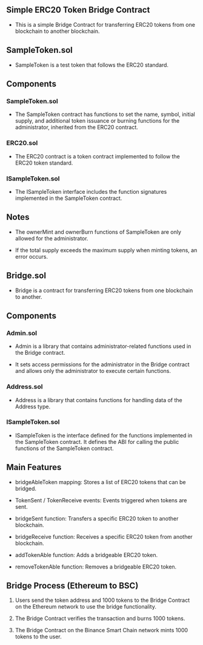 ## Simple ERC20 Token Bridge Contract

- This is a simple Bridge Contract for transferring ERC20 tokens from one blockchain to another blockchain.

## SampleToken.sol

- SampleToken is a test token that follows the ERC20 standard.

## Components

### SampleToken.sol

- The SampleToken contract has functions to set the name, symbol, initial supply, and additional token issuance or burning functions for the administrator, inherited from the ERC20 contract.

### ERC20.sol

- The ERC20 contract is a token contract implemented to follow the ERC20 token standard.

### ISampleToken.sol

- The ISampleToken interface includes the function signatures implemented in the SampleToken contract.

## Notes

- The ownerMint and ownerBurn functions of SampleToken are only allowed for the administrator.

- If the total supply exceeds the maximum supply when minting tokens, an error occurs.

## Bridge.sol

- Bridge is a contract for transferring ERC20 tokens from one blockchain to another.

## Components

### Admin.sol

- Admin is a library that contains administrator-related functions used in the Bridge contract.

- It sets access permissions for the administrator in the Bridge contract and allows only the administrator to execute certain functions.

### Address.sol

- Address is a library that contains functions for handling data of the Address type.

### ISampleToken.sol

- ISampleToken is the interface defined for the functions implemented in the SampleToken contract. It defines the ABI for calling the public functions of the SampleToken contract.

## Main Features

- bridgeAbleToken mapping: Stores a list of ERC20 tokens that can be bridged.

- TokenSent / TokenReceive events: Events triggered when tokens are sent.

- bridgeSent function: Transfers a specific ERC20 token to another blockchain.

- bridgeReceive function: Receives a specific ERC20 token from another blockchain.

- addTokenAble function: Adds a bridgeable ERC20 token.

- removeTokenAble function: Removes a bridgeable ERC20 token.

## Bridge Process (Ethereum to BSC)

1. Users send the token address and 1000 tokens to the Bridge Contract on the Ethereum network to use the bridge functionality.

2. The Bridge Contract verifies the transaction and burns 1000 tokens.

3. The Bridge Contract on the Binance Smart Chain network mints 1000 tokens to the user.




